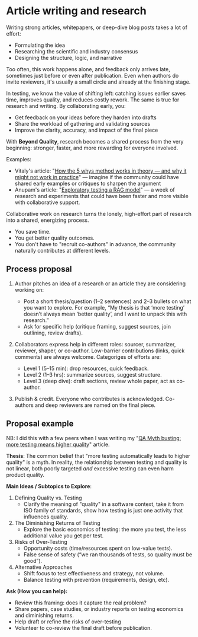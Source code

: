 # Article writing and research

Writing strong articles, whitepapers, or deep-dive blog posts takes a lot of effort:
- Formulating the idea
- Researching the scientific and industry consensus
- Designing the structure, logic, and narrative

Too often, this work happens alone, and feedback only arrives late, sometimes just before or even after publication. Even when authors do invite reviewers, it's usually a small circle and already at the finishing stage.

In testing, we know the value of shifting left: catching issues earlier saves time, improves quality, and reduces costly rework. The same is true for research and writing. By collaborating early, you:

- Get feedback on your ideas before they harden into drafts
- Share the workload of gathering and validating sources
- Improve the clarity, accuracy, and impact of the final piece

With **Beyond Quality**, research becomes a shared process from the very beginning: stronger, faster, and more rewarding for everyone involved.

Examples:
- Vitaly's article: "[How the 5 whys method works in theory — and why it might not work in practice](https://qase.io/blog/5-whys/)" — imagine if the community could have shared early examples or critiques to sharpen the argument
- Anupam's article: "[Exploratory testing a RAG model](https://anukrit.de/articles/rag/)" — a week of research and experiments that could have been faster and more visible with collaborative support.

Collaborative work on research turns the lonely, high-effort part of research into a shared, energizing process.
- You save time.
- You get better quality outcomes.
- You don't have to "recruit co-authors" in advance, the community naturally contributes at different levels.

## Process proposal

1. Author pitches an idea of a research or an article they are considering working on:
    - Post a short thesis/question (1–2 sentences) and 2–3 bullets on what you want to explore. For example, “My thesis is that ‘more testing’ doesn’t always mean ‘better quality’, and I want to unpack this with research.”
    - Ask for specific help (critique framing, suggest sources, join outlining, review drafts).

2. Collaborators express help in different roles: sourcer, summarizer, reviewer, shaper, or co-author. Low-barrier contributions (links, quick comments) are always welcome. Categoriges of efforts are:
    - Level 1 (5–15 min): drop resources, quick feedback.
    - Level 2 (1–3 hrs): summarize sources, suggest structure.
    - Level 3 (deep dive): draft sections, review whole paper, act as co-author.
3. Publish & credit. Everyone who contributes is acknowledged. Co-authors and deep reviewers are named on the final piece.

## Proposal example

NB: I did this with a few peers when I was writing my "[QA Myth busting: more testing means higher quality](https://qase.io/blog/qa-myth-busting-more-testing-means-better-quality/)" article.

**Thesis**:
The common belief that "more testing automatically leads to higher quality" is a myth. In reality, the relationship between testing and quality is not linear, both  poorly targeted _and_ excessive testing can even harm product quality.

**Main Ideas / Subtopics to Explore**:
1. Defining Quality vs. Testing
    - Clarify the meaning of "quality" in a software context, take it from ISO family of standards, show how testing is just one activity that influences quality.
2. The Diminishing Returns of Testing
    - Explore the basic economics of testing: the more you test, the less additional value you get per test.
3. Risks of Over-Testing
    - Opportunity costs (time/resources spent on low-value tests).
    - False sense of safety (“we ran thousands of tests, so quality must be good”).
4. Alternative Approaches
    - Shift focus to test effectiveness and strategy, not volume.
    - Balance testing with prevention (requirements, design, etc).

**Ask (How you can help):**
- Review this framing: does it capture the real problem?
- Share papers, case studies, or industry reports on testing economics and diminishing returns.
- Help draft or refine the risks of over-testing
- Volunteer to co-review the final draft before publication.


